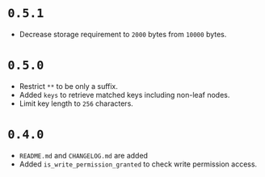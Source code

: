 # `0.5.1`

- Decrease storage requirement to `2000` bytes from `10000` bytes.

# `0.5.0`

- Restrict `**` to be only a suffix.
- Added `keys` to retrieve matched keys including non-leaf nodes.
- Limit key length to `256` characters.

# `0.4.0`

- `README.md` and `CHANGELOG.md` are added
- Added `is_write_permission_granted` to check write permission access.
